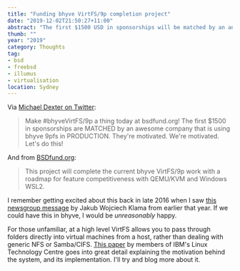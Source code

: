 ```yaml
---
title: "Funding bhyve VirtFS/9p completion project"
date: "2019-12-02T21:50:27+11:00"
abstract: "The first $1500 USD in sponsorships will be matched by an anonymous donor!"
thumb: ""
year: "2019"
category: Thoughts
tag:
- bsd
- freebsd
- illumus
- virtualisation
location: Sydney
---
```

Via [Michael Dexter on Twitter](https://twitter.com/michaeldexter/status/1201392669483622400):

> Make #bhyveVirtFS/9p a thing today at bsdfund.org! The first $1500 in sponsorships are MATCHED by an awesome company that is using bhyve 9pfs in PRODUCTION. They're motivated. We're motivated. Let's do this!

And from [BSDfund.org](https://bsdfund.org/):

> This project will complete the current bhyve VirtFS/9p work with a roadmap for feature competitiveness with QEMU/KVM and Windows WSL2.

I remember getting excited about this back in late 2016 when I saw [this newsgroup message](http://freebsd.1045724.x6.nabble.com/VirtFS-support-in-bhyve-td6072678.html) by Jakub Wojciech Klama from earlier that year. If we could have this in bhyve, I would be *unreasonably* happy.

For those unfamiliar, at a high level VirtFS allows you to pass through folders directly into virtual machines from a host, rather than dealing with generic NFS or Samba/CIFS. [This paper](https://www.kernel.org/doc/ols/2010/ols2010-pages-109-120.pdf) by members of IBM's Linux Technology Centre goes into great detail explaining the motivation behind the system, and its implementation. I'll try and blog more about it.

